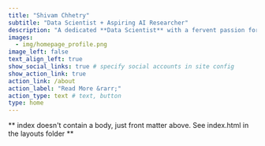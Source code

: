 ```yaml
---
title: "Shivam Chhetry"
subtitle: "Data Scientist + Aspiring AI Researcher"
description: "A dedicated **Data Scientist** with a fervent passion for unraveling hidden patterns, exploring data mining techniques, and delving into the realms of **Machine Learning** and **Deep Learning**."
images:
  - img/homepage_profile.png
image_left: false
text_align_left: true
show_social_links: true # specify social accounts in site config
show_action_link: true
action_link: /about
action_label: "Read More &rarr;"
action_type: text # text, button
type: home
---
```


** index doesn't contain a body, just front matter above.
See index.html in the layouts folder **
